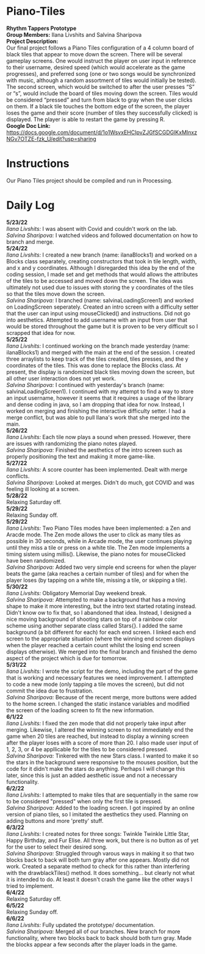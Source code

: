 # Piano-Tiles
**Rhythm Tappers Prototype** <br />
**Group Members:** Ilana Livshits and Salvina Sharipova <br />
**Project Description:** <br />
Our final project follows a Piano Tiles configuration of a 4 column board of black tiles that appear to move down the screen. There will be several gameplay screens. One would instruct the player on user input in reference to their username, desired speed (which would accelerate as the game progresses), and preferred song (one or two songs would be synchronized with music, although a random assortment of tiles would initially be tested). The second screen, which would be switched to after the user presses “S” or “s”, would include the board of tiles moving down the screen. Tiles would be considered “pressed” and turn from black to gray when the user clicks on them. If a black tile touches the bottom edge of the screen, the player loses the game and their score (number of tiles they successfully clicked) is displayed. The player is able to restart the game by pressing R. <br />
**Google Doc Link:** https://docs.google.com/document/d/1o1WsvxEHCIpvZJGfSCGDGlKxMInxzNGv7OTZE-fzk_U/edit?usp=sharing

# Instructions
Our Piano Tiles project should be compiled and run in Processing.

# Daily Log
**5/23/22** <br />
*Ilana Livshits:* I was absent with Covid and couldn't work on the lab. <br />
*Salvina Sharipova:* I watched videos and followed documentation on how to branch and merge. <br />
**5/24/22** <br />
*Ilana Livshits:* I created a new branch (name: ilanaBlocks1) and worked on a Blocks class separately, creating constructors that took in tile length, width, and x and y coordinates. Although I disregarded this idea by the end of the coding session, I made set and get methods that would allows the attributes of the tiles to be accessed and moved down the screen. The idea was ultimately not used due to issues with storing the y coordinates of the tiles so that the tiles move down the screen. <br />
*Salvina Sharipova:* I branched (name: salvinaLoadingScreen1) and worked on LoadingScreen seperately. Created an intro screen with a difficulty setter that the user can input using mouseClicked() and instructions. Did not go into aesthetics. Attempted to add username with an input from user that would be stored throughout the game but it is proven to be very difficult so I scrapped that idea for now. <br />
**5/25/22** <br />
*Ilana Livshits:* I continued working on the branch made yesterday (name: ilanaBlocks1) and merged with the main at the end of the session. I created three arraylists to keep track of the tiles created, tiles presses, and the y coordinates of the tiles. This was done to replace the Blocks class. At present, the display is randomized black tiles moving down the screen, but all other user interaction does not yet work. <br />
*Salvina Sharipova:* I continued with yesterday's branch (name: salvinaLoadingScreen1). I continued with my attempt to find a way to store an input username, however it seems that it requires a usage of the library and dense coding in java, so I am dropping that idea for now. Instead, I worked on merging and finishing the interactive difficulty setter. I had a merge conflict, but was able to pull Ilana's work that she merged into the main. <br />
**5/26/22** <br />
*Ilana Livshits:* Each tile now plays a sound when pressed. However, there are issues with randomizing the piano notes played. <br />
*Salvina Sharipova:* Finished the aesthetics of the intro screen such as properly positioning the text and making it more game-like. <br />
**5/27/22** <br />
*Ilana Livshits:* A score counter has been implemented. Dealt with merge conflicts. <br /> 
*Salvina Sharipova:* Looked at merges. Didn't do much, got COVID and was feeling ill looking at a screen. <br />
**5/28/22** <br />
Relaxing Saturday off. <br />
**5/29/22** <br />
Relaxing Sunday off. <br />
**5/29/22** <br />
*Ilana Livshits:* Two Piano Tiles modes have been implemented: a Zen and Aracde mode. The Zen mode allows the user to click as many tiles as possible in 30 seconds, while in Arcade mode, the user continues playing until they miss a tile or press on a white tile. The Zen mode implements a timing sistem using millis(). Likewise, the piano notes for mouseClicked have been randomized. <br /> 
*Salvina Sharipova:* Added two very simple end screens for when the player beats the game (aka reaches a certain number of tiles) and for when the player loses (by tapping on a white tile, missing a tile, or skipping a tile). <br />
**5/30/22** <br />
*Ilana Livshits:* Obligatory Memorial Day weekend break. <br /> 
*Salvina Sharipova:* Attempted to make a background that has a moving shape to make it more interesting, but the intro text started rotating instead. Didn't know ow to fix that, so I abandoned that idea. Instead, I designed a nice moving background of shooting stars on top of a rainbow color scheme using another separate class called Stars{}. I added the same background (a bit different for each) for each end screen. I linked each end screen to the appropriate situation (where the winning end screen displays when the player reached a certain count whilst the losing end screen displays otherwise). We merged into the final branch and finished the demo aspect of the project which is due for tomorrow. <br />
**5/31/22** <br />
*Ilana Livshits:* I wrote the script for the demo, including the part of the game that is working and necessary features we need improvement. I attempted to code a new mode (only tapping a tile moves the screen), but did not commit the idea due to frustration. <br /> 
*Salvina Sharipova:* Because of the recent merge, more buttons were added to the home screen. I changed the static instance variables and modified the screen of the loading screen to fit the new information. <br />
**6/1/22** <br />
*Ilana Livshits:* I fixed the zen mode that did not properly take input after merging. Likewise, I altered the winning screen to not immediately end the game when 20 tiles are reached, but instead to display a winning screen after the player loses with a score of more than 20. I also made user input of 1, 2, 3, or 4 be appllicable for the tiles to be considered pressed. <br /> 
*Salvina Sharipova:* Tinkered with the new Stars class. I wanted to make it so the stars in the background were responsive to the mouses position, but the code for it didn't make the stars do anything. Perhaps I will change this later, since this is just an added aesthetic issue and not a necessary functionality. <br />
**6/2/22** <br />
*Ilana Livshits:* I attempted to make tiles that are sequentially in the same row to be considered "pressed" when only the first tile is pressed. <br /> 
*Salvina Sharipova:* Added to the loading screen. I got inspired by an online version of piano tiles, so I imitated the aesthetics they used. Planning on adding buttons and more 'pretty' stuff. <br />
**6/3/22** <br />
*Ilana Livshits:* I created notes for three songs: Twinkle Twinkle Little Star, Happy Birthday, and Fur Elise. All three work, but there is no button as of yet for the user to select their desired song. <br /> 
*Salvina Sharipova:* Struggled through varous ways in making it so that two blocks back to back will both turn gray after one appears. Mostly did not work. Created a separate method to check for this rather than interfering with the drawblackTiles() method. It does something... but clearly not what it is intended to do. At least it doesn't crash the game like the other ways I tried to implement. <br />
**6/4/22** <br />
Relaxing Saturday off. <br />
**6/5/22** <br />
Relaxing Sunday off. <br />
**6/6/22** <br />
*Ilana Livshits:* Fully updated the prototype/ documentation. <br /> 
*Salvina Sharipova:* Merged all of our branches. New branch for more functionality, where two blocks back to back should both turn gray. Made the blocks appear a few seconds after the player loads in the game. <br />

